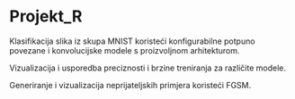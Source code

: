 # Projekt_R

Klasifikacija slika iz skupa MNIST koristeći konfigurabilne potpuno povezane i konvolucijske modele s proizvoljnom arhitekturom.

Vizualizacija i usporedba preciznosti i brzine treniranja za različite modele.

Generiranje i vizualizacija neprijateljskih primjera koristeći FGSM.
